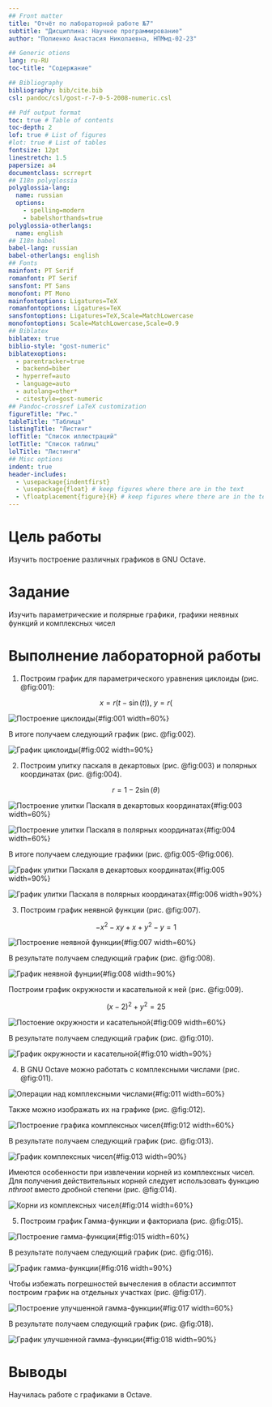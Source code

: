 ```yaml
---
## Front matter
title: "Отчёт по лабораторной работе №7"
subtitle: "Дисциплина: Научное программирование"
author: "Полиенко Анастасия Николаевна, НПМмд-02-23"

## Generic otions
lang: ru-RU
toc-title: "Содержание"

## Bibliography
bibliography: bib/cite.bib
csl: pandoc/csl/gost-r-7-0-5-2008-numeric.csl

## Pdf output format
toc: true # Table of contents
toc-depth: 2
lof: true # List of figures
#lot: true # List of tables
fontsize: 12pt
linestretch: 1.5
papersize: a4
documentclass: scrreprt
## I18n polyglossia
polyglossia-lang:
  name: russian
  options:
	- spelling=modern
	- babelshorthands=true
polyglossia-otherlangs:
  name: english
## I18n babel
babel-lang: russian
babel-otherlangs: english
## Fonts
mainfont: PT Serif
romanfont: PT Serif
sansfont: PT Sans
monofont: PT Mono
mainfontoptions: Ligatures=TeX
romanfontoptions: Ligatures=TeX
sansfontoptions: Ligatures=TeX,Scale=MatchLowercase
monofontoptions: Scale=MatchLowercase,Scale=0.9
## Biblatex
biblatex: true
biblio-style: "gost-numeric"
biblatexoptions:
  - parentracker=true
  - backend=biber
  - hyperref=auto
  - language=auto
  - autolang=other*
  - citestyle=gost-numeric
## Pandoc-crossref LaTeX customization
figureTitle: "Рис."
tableTitle: "Таблица"
listingTitle: "Листинг"
lofTitle: "Список иллюстраций"
lotTitle: "Список таблиц"
lolTitle: "Листинги"
## Misc options
indent: true
header-includes:
  - \usepackage{indentfirst}
  - \usepackage{float} # keep figures where there are in the text
  - \floatplacement{figure}{H} # keep figures where there are in the text
---
```


# Цель работы

Изучить построение различных графиков в GNU Octave.

# Задание

Изучить параметрические и полярные графики, графики неявных функций и комплексных чисел

# Выполнение лабораторной работы

1. Построим график для параметрического уравнения циклоиды (рис. @fig:001):

$$x = r(t - \sin (t)), \ y = r ($$

![Построение циклоиды](image/1.png){#fig:001 width=60%}

В итоге получаем следующий график (рис. @fig:002).

![График циклоиды](image/2.png){#fig:002 width=90%}

2. Построим улитку паскаля в декартовых (рис. @fig:003) и полярных координатах (рис. @fig:004).

$$r = 1 - 2 \sin (\theta)$$

![Построение улитки Паскаля в декартовых координатах](image/3.png){#fig:003 width=60%}

![Построение улитки Паскаля в полярных координатах](image/5.png){#fig:004 width=60%}

В итоге получаем следующие графики (рис. @fig:005-@fig:006).

![График улитки Паскаля в декартовых координатах](image/4.png){#fig:005 width=90%}

![График улитки Паскаля в полярных координатах](image/6.png){#fig:006 width=90%}

3. Построим график неявной функции (рис. @fig:007).

$$-x^2-xy+x+y^2-y=1$$

![Построение неявной функции](image/7.png){#fig:007 width=60%}

В результате получаем следующий график (рис. @fig:008).

![График неявной фунции](image/8.png){#fig:008 width=90%}

Построим график окружности и касательной к ней (рис. @fig:009). 

$$(x-2)^2+y^2=25$$

![Постоение окружности и касательной](image/9.png){#fig:009 width=60%}

В результате получаем следующий график (рис. @fig:010).

![График окружности и касательной](image/10.png){#fig:010 width=90%}

4. В GNU Octave можно работать с комплексными числами (рис. @fig:011). 

![Операции над комплексными числами](image/11.png){#fig:011 width=60%}

Также можно изображать их на графике (рис. @fig:012).

![Построение графика комплексных чисел](image/12.png){#fig:012 width=60%}

В результате получаем следующий график (рис. @fig:013).

![График комплексных чисел](image/13.png){#fig:013 width=90%}

Имеются особенности при извлечении корней из комплексных чисел. Для получения действительных корней следует использовать функцию *nthroot* вместо дробной степени (рис. @fig:014).

![Корни из комплексных чисел](image/14.png){#fig:014 width=60%}

5. Построим график Гамма-функции и факториала (рис. @fig:015).

![Построение гамма-функции](image/15.png){#fig:015 width=60%}

В результате получаем следующий график (рис. @fig:016).

![График гамма-функции](image/16.png){#fig:016 width=90%}

Чтобы избежать погрешностей вычесления в области ассимптот построим график на отдельных участках (рис. @fig:017).

![Построение улучшенной гамма-функции](image/17.png){#fig:017 width=60%}

В результате получаем следующий график (рис. @fig:018).

![График улучшенной гамма-функции](image/18.png){#fig:018 width=90%}

# Выводы

Научилась работе с графиками в Octave.
